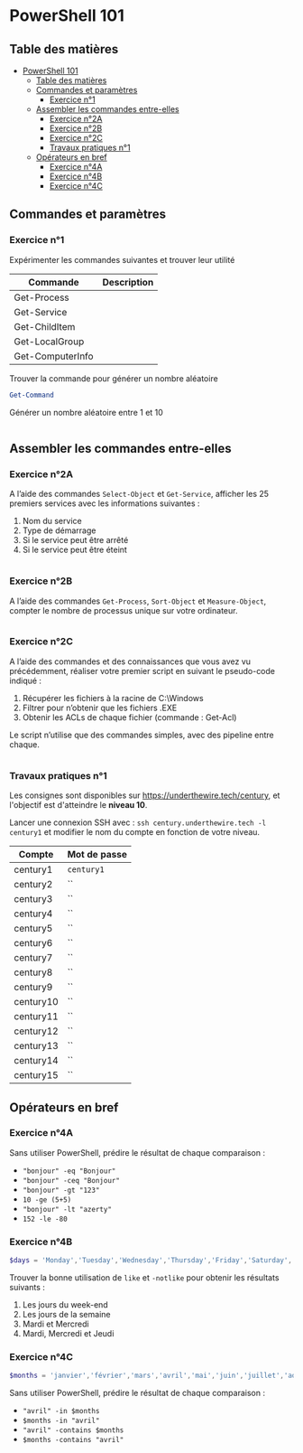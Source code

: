 # PowerShell 101

## Table des matières

- [PowerShell 101](#powershell-101)
  - [Table des matières](#table-des-matières)
  - [Commandes et paramètres](#commandes-et-paramètres)
    - [Exercice n°1](#exercice-n1)
  - [Assembler les commandes entre-elles](#assembler-les-commandes-entre-elles)
    - [Exercice n°2A](#exercice-n2a)
    - [Exercice n°2B](#exercice-n2b)
    - [Exercice n°2C](#exercice-n2c)
    - [Travaux pratiques n°1](#travaux-pratiques-n1)
  - [Opérateurs en bref](#opérateurs-en-bref)
    - [Exercice n°4A](#exercice-n4a)
    - [Exercice n°4B](#exercice-n4b)
    - [Exercice n°4C](#exercice-n4c)

## Commandes et paramètres

### Exercice n°1

Expérimenter les commandes suivantes et trouver leur utilité

Commande         | Description
---------------- | -----------
Get-Process      | 
Get-Service      | 
Get-ChildItem    | 
Get-LocalGroup   | 
Get-ComputerInfo | 

Trouver la commande pour générer un nombre aléatoire

```powershell
Get-Command
```

Générer un nombre aléatoire entre 1 et 10

```powershell

```

## Assembler les commandes entre-elles

### Exercice n°2A

A l’aide des commandes `Select-Object` et `Get-Service`, afficher les 25 premiers services avec les informations suivantes :

1. Nom du service
2. Type de démarrage
3. Si le service peut être arrêté
4. Si le service peut être éteint

```powershell

```

### Exercice n°2B

A l’aide des commandes `Get-Process`, `Sort-Object` et `Measure-Object`, compter le nombre de processus unique sur votre ordinateur.

```powershell

```

### Exercice n°2C

A l’aide des commandes et des connaissances que vous avez vu précédemment, réaliser votre premier script en suivant le pseudo-code indiqué :

1. Récupérer les fichiers à la racine de C:\Windows
2. Filtrer pour n’obtenir que les fichiers .EXE
3. Obtenir les ACLs de chaque fichier (commande : Get-Acl)

Le script n’utilise que des commandes simples, avec des pipeline entre chaque.

```powershell

```

### Travaux pratiques n°1

Les consignes sont disponibles sur <https://underthewire.tech/century>, et l'objectif est d'atteindre le **niveau 10**.

Lancer une connexion SSH avec : `ssh century.underthewire.tech -l century1` et modifier le nom du compte en fonction de votre niveau.

Compte    | Mot de passe
--------- | ------------
century1  | `century1`
century2  | ``
century3  | ``
century4  | ``
century5  | ``
century6  | ``
century7  | ``
century8  | ``
century9  | ``
century10 | ``
century11 | ``
century12 | ``
century13 | ``
century14 | ``
century15 | ``

## Opérateurs en bref

### Exercice n°4A

Sans utiliser PowerShell, prédire le résultat de chaque comparaison :

- `"bonjour" -eq "Bonjour"`
- `"bonjour" -ceq "Bonjour"`
- `"bonjour" -gt "123"`
- `10 -ge (5+5)`
- `"bonjour" -lt "azerty"`
- `152 -le -80`

### Exercice n°4B

```powershell
$days = 'Monday','Tuesday','Wednesday','Thursday','Friday','Saturday','Sunday'
```

Trouver la bonne utilisation de `like` et `-notlike` pour obtenir les résultats suivants :

1. Les jours du week-end
2. Les jours de la semaine
3. Mardi et Mercredi
4. Mardi, Mercredi et Jeudi

### Exercice n°4C

```powershell
$months = 'janvier','février','mars','avril','mai','juin','juillet','août','septembre','octobre','novembre','décembre'
```

Sans utiliser PowerShell, prédire le résultat de chaque comparaison :

- `"avril" -in $months`
- `$months -in "avril"`
- `"avril" -contains $months`
- `$months -contains "avril"`